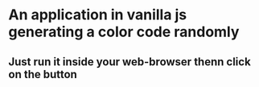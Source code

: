 # An application in vanilla js generating a color code randomly
## Just run it inside your web-browser thenn click on the button
